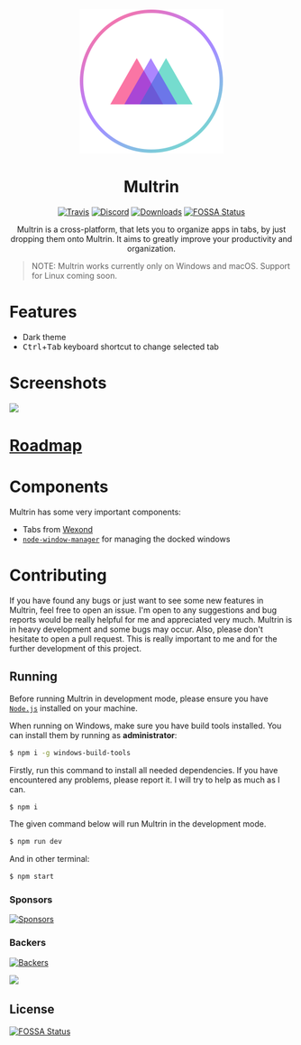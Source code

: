 <p align="center">
  <img src="static/app-icons/icon.png" width="256">
</p>

<div align="center">
  <h1>Multrin</h1>

[![Travis](https://img.shields.io/travis/com/sentialx/multrin.svg?style=flat-square)](https://travis-ci.com/sentialx/multrin)
[![Discord](https://img.shields.io/discord/591959345789403148.svg?style=flat-square)](https://discord.gg/fXvVFQz)
[![Downloads](https://img.shields.io/github/downloads/sentialx/multrin/total.svg?style=flat-square)](https://github.com/sentialx/multrin/releases)
[![FOSSA Status](https://app.fossa.io/api/projects/git%2Bgithub.com%2Fsentialx%2Fmultrin.svg?type=shield)](https://app.fossa.io/projects/git%2Bgithub.com%2Fsentialx%2Fmultrin?ref=badge_shield)

Multrin is a cross-platform, that lets you to organize apps in tabs, by just dropping them onto Multrin. It aims to greatly improve your productivity and organization.

</div>

> NOTE: Multrin works currently only on Windows and macOS. Support for Linux coming soon.

# Features

- Dark theme
- <kbd>Ctrl</kbd>+<kbd>Tab</kbd> keyboard shortcut to change selected tab

# Screenshots

![](screenshots/screen1.gif)

# [Roadmap](https://github.com/sentialx/multrin/projects)

# Components

Multrin has some very important components:

- Tabs from [Wexond](https://github.com/wexond/wexond)
- [`node-window-manager`](https://github.com/sentialx/node-window-manager) for managing the docked windows

# Contributing

If you have found any bugs or just want to see some new features in Multrin, feel free to open an issue. I'm open to any suggestions and bug reports would be really helpful for me and appreciated very much. Multrin is in heavy development and some bugs may occur. Also, please don't hesitate to open a pull request. This is really important to me and for the further development of this project.

## Running

Before running Multrin in development mode, please ensure you have [`Node.js`](https://nodejs.org/en/) installed on your machine.

When running on Windows, make sure you have build tools installed. You can install them by running as **administrator**:

```bash
$ npm i -g windows-build-tools
```

Firstly, run this command to install all needed dependencies. If you have encountered any problems, please report it. I will try to help as much as I can.

```bash
$ npm i
```

The given command below will run Multrin in the development mode.

```bash
$ npm run dev
```

And in other terminal:

```bash
$ npm start
```

### Sponsors

[![Sponsors](https://opencollective.com/multrin/tiers/sponsor.svg?avatarHeight=48)](https://opencollective.com/multrin)

### Backers

[![Backers](https://opencollective.com/multrin/tiers/backer.svg?avatarHeight=48)](https://opencollective.com/multrin)

<a href="https://www.patreon.com/bePatron?u=12270966">
    <img src="https://c5.patreon.com/external/logo/become_a_patron_button@2x.png" width="160">
</a>

## License
[![FOSSA Status](https://app.fossa.io/api/projects/git%2Bgithub.com%2Fsentialx%2Fmultrin.svg?type=large)](https://app.fossa.io/projects/git%2Bgithub.com%2Fsentialx%2Fmultrin?ref=badge_large)
